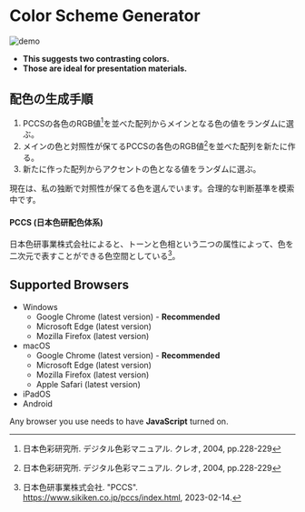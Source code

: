 # Color Scheme Generator

![demo](https://user-images.githubusercontent.com/124262891/218033714-78d532d8-80c4-4749-b91f-d7bec766f955.gif)

* __This suggests two contrasting colors.__
* __Those are ideal for presentation materials.__

## 配色の生成手順

1. PCCSの各色のRGB値[^1]を並べた配列からメインとなる色の値をランダムに選ぶ。
2. メインの色と対照性が保てるPCCSの各色のRGB値[^1]を並べた配列を新たに作る。
3. 新たに作った配列からアクセントの色となる値をランダムに選ぶ。

現在は、私の独断で対照性が保てる色を選んでいます。合理的な判断基準を模索中です。

#### PCCS (日本色研配色体系)

日本色研事業株式会社によると、トーンと色相という二つの属性によって、色を二次元で表すことができる色空間としている[^2]。

## Supported Browsers

* Windows
    * Google Chrome (latest version) - __Recommended__
    * Microsoft Edge (latest version)
    * Mozilla Firefox (latest version)
* macOS
    * Google Chrome (latest version) - __Recommended__
    * Microsoft Edge (latest version)
    * Mozilla Firefox (latest version)
    * Apple Safari (latest version)
* iPadOS
* Android

Any browser you use needs to have __JavaScript__ turned on.

[^1]: 日本色彩研究所. デジタル色彩マニュアル. クレオ, 2004, pp.228-229
[^2]: 日本色研事業株式会社. "PCCS". https://www.sikiken.co.jp/pccs/index.html, 2023-02-14.
